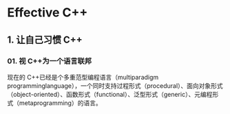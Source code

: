 # Effective C++

## 1. 让自己习惯 C++

### 01. 视 C++为一个语言联邦

现在的 C++已经是个多重范型编程语言（multiparadigm
programminglanguage），一个同时支持过程形式（procedural）、面向对象形式（object-oriented）、函数形式（functional）、泛型形式（generic）、元编程形式（metaprogramming）的语言。
